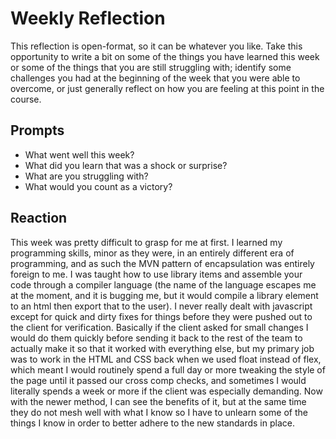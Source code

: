# Weekly Reflection
This reflection is open-format, so it can be whatever you like. Take this opportunity to write a bit on some of the things you have learned this week or some of the things that you are still struggling with; identify some challenges you had at the beginning of the week that you were able to overcome, or just generally reflect on how you are feeling at this point in the course.

## Prompts
- What went well this week?
- What did you learn that was a shock or surprise?
- What are you struggling with?
- What would you count as a victory?

## Reaction

This week was pretty difficult to grasp for me at first. I learned my programming skills, minor as they were, in an entirely different era of programming, and as such the MVN pattern of encapsulation was entirely foreign to me. I was taught how to use library items and assemble your code through a compiler language (the name of the language escapes me at the moment, and it is bugging me, but it would compile a library element to an html then export that to the user). I never really dealt with javascript except for quick and dirty fixes for things before they were pushed out to the client for verification. Basically if the client asked for small changes I would do them quickly before sending it back to the rest of the team to actually make it so that it worked with everything else, but my primary job was to work in the HTML and CSS back when we used float instead of flex, which meant I would routinely spend a full day or more tweaking the style of the page until it passed our cross comp checks, and sometimes I would literally spends a week or more if the client was especially demanding. Now with the newer method, I can see the benefits of it, but at the same time they do not mesh well with what I know so I have to unlearn some of the things I know in order to better adhere to the new standards in place.
